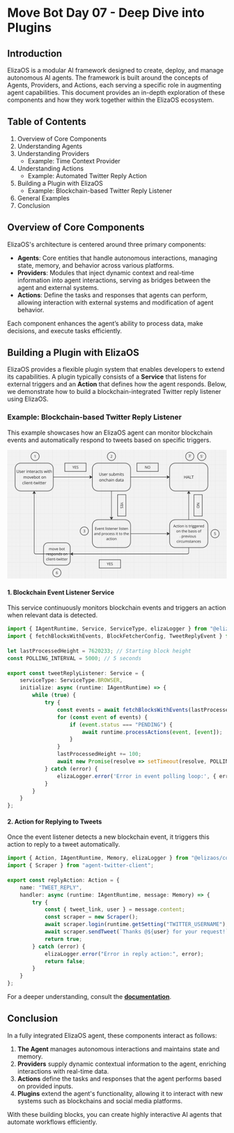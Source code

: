 # Move Bot Day 07 - Deep Dive into Plugins

## Introduction
ElizaOS is a modular AI framework designed to create, deploy, and manage autonomous AI agents. The framework is built around the concepts of Agents, Providers, and Actions, each serving a specific role in augmenting agent capabilities. This document provides an in-depth exploration of these components and how they work together within the ElizaOS ecosystem.

## Table of Contents
1. Overview of Core Components  
2. Understanding Agents  
3. Understanding Providers  
   - Example: Time Context Provider  
4. Understanding Actions  
   - Example: Automated Twitter Reply Action  
5. Building a Plugin with ElizaOS  
   - Example: Blockchain-based Twitter Reply Listener  
6. General Examples  
8. Conclusion  

## Overview of Core Components
ElizaOS's architecture is centered around three primary components:

- **Agents**: Core entities that handle autonomous interactions, managing state, memory, and behavior across various platforms.
- **Providers**: Modules that inject dynamic context and real-time information into agent interactions, serving as bridges between the agent and external systems.
- **Actions**: Define the tasks and responses that agents can perform, allowing interaction with external systems and modification of agent behavior.

Each component enhances the agent’s ability to process data, make decisions, and execute tasks efficiently.

## Building a Plugin with ElizaOS
ElizaOS provides a flexible plugin system that enables developers to extend its capabilities. A plugin typically consists of a **Service** that listens for external triggers and an **Action** that defines how the agent responds. Below, we demonstrate how to build a blockchain-integrated Twitter reply listener using ElizaOS.

### Example: Blockchain-based Twitter Reply Listener
This example showcases how an ElizaOS agent can monitor blockchain events and automatically respond to tweets based on specific triggers.

![Basic workflow of the Tweet Reply Listener](./assets/day25.png)

#### 1. Blockchain Event Listener Service
This service continuously monitors blockchain events and triggers an action when relevant data is detected.

```typescript
import { IAgentRuntime, Service, ServiceType, elizaLogger } from "@elizaos/core";
import { fetchBlocksWithEvents, BlockFetcherConfig, TweetReplyEvent } from './block-fetcher';

let lastProcessedHeight = 7620233; // Starting block height
const POLLING_INTERVAL = 5000; // 5 seconds

export const tweetReplyListener: Service = {
    serviceType: ServiceType.BROWSER,
    initialize: async (runtime: IAgentRuntime) => {
        while (true) {
            try {
                const events = await fetchBlocksWithEvents(lastProcessedHeight);
                for (const event of events) {
                    if (event.status === "PENDING") {
                        await runtime.processActions(event, [event]);
                    }
                }
                lastProcessedHeight += 100;
                await new Promise(resolve => setTimeout(resolve, POLLING_INTERVAL));
            } catch (error) {
                elizaLogger.error('Error in event polling loop:', { error: error.message });
            }
        }
    }
};
```

#### 2. Action for Replying to Tweets
Once the event listener detects a new blockchain event, it triggers this action to reply to a tweet automatically.

```typescript
import { Action, IAgentRuntime, Memory, elizaLogger } from "@elizaos/core";
import { Scraper } from "agent-twitter-client";

export const replyAction: Action = {
    name: "TWEET_REPLY",
    handler: async (runtime: IAgentRuntime, message: Memory) => {
        try {
            const { tweet_link, user } = message.content;
            const scraper = new Scraper();
            await scraper.login(runtime.getSetting("TWITTER_USERNAME"), runtime.getSetting("TWITTER_PASSWORD"));
            await scraper.sendTweet(`Thanks @${user} for your request!`, tweet_link);
            return true;
        } catch (error) {
            elizaLogger.error("Error in reply action:", error);
            return false;
        }
    }
};
```

For a deeper understanding, consult the **[documentation](https://elizaos.github.io/eliza/docs/intro/)**.

## Conclusion
In a fully integrated ElizaOS agent, these components interact as follows:

1. **The Agent** manages autonomous interactions and maintains state and memory.
2. **Providers** supply dynamic contextual information to the agent, enriching interactions with real-time data.
3. **Actions** define the tasks and responses that the agent performs based on provided inputs.
4. **Plugins** extend the agent's functionality, allowing it to interact with new systems such as blockchains and social media platforms.

With these building blocks, you can create highly interactive AI agents that automate workflows efficiently.

